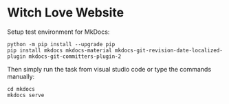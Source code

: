 # Witch Love Website

Setup test environment for MkDocs:
```
python -m pip install --upgrade pip
pip install mkdocs mkdocs-material mkdocs-git-revision-date-localized-plugin mkdocs-git-committers-plugin-2
```

Then simply run the task from visual studio code or type the commands manually:
```
cd mkdocs
mkdocs serve
```